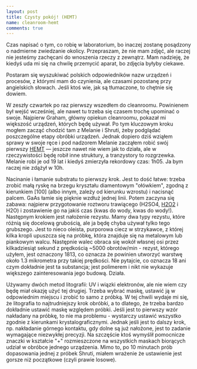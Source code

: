 ```yaml
---
layout: post
title: Czysty pokój! (HEMT)
name: cleanroom-hemt
comments: true
---
```


Czas napisać o tym, co robię w laboratorium, bo inaczej zostanę posądzony o nadmierne zwiedzanie okolicy. Przepraszam, że nie mam zdjęć, ale raczej nie jesteśmy zachęcani do wnoszenia rzeczy z zewnątrz. Mam nadzieję, że kiedyś uda mi się na chwilę przemycić aparat, bo zdjęcia byłyby ciekawe.

Postaram się wyszukiwać polskich odpowiedników nazw urządzeń i procesów, z którymi mam do czynienia, ale czasami pozostanę przy angielskich słowach. Jeśli ktoś wie, jak są tłumaczone, to chętnie się dowiem.

W zeszły czwartek po raz pierwszy wszedłem do cleanroomu. Powinienem był wejść wcześniej, ale nawet tu trzeba się czasem trochę upominać o swoje. Najpierw Graham, główny opiekun cleanroomu, pokazał mi większość urządzeń, których będę używał. Po tym kluczowym kroku mogłem zacząć chodzić tam z Melanie i Shruti, żeby podglądać poszczególne etapy obróbki urządzeń. Jednak dopiero dziś wziąłem sprawy w swoje ręce i pod nadzorem Melanie zacząłem robić swój pierwszy [HEMT](http://en.wikipedia.org/wiki/High_electron_mobility_transistor) — jeszcze nawet nie wiem jak to działa, ale w rzeczywistości będę robił inne struktury, a tranzystory to rozgrzewka. Melanie robi je od 19 lat i kiedyś zmierzyła rekordowy czas: 1h05. Ja bym raczej nie zdążył w 10h.

Nacinanie i łamanie substratu to pierwszy krok. Jest to dość łatwe: trzeba zrobić małą ryskę na brzegu kryształu diamentowym "ołówkiem", zgodną z kierunkiem [100] (albo innym, zależy od kierunku wzrostu) i nacisnąć palcem. GaAs łamie się pięknie wzdłuż jednej linii. Potem zaczyna się zabawa: najpierw przygotowanie roztworu trawiącego (H2SO4, [H2O2](http://static.fjcdn.com/pictures/shitty+comic+H202+is+hydrogen+peroxide+I+heard+this+joke_ba98d3_1815730.jpg) i H2O) i zostawienie go na jakiś czas (kwas do wody, kwas do wody!). Następnym krokiem jest nałożenie rezystu. Mamy dwa typy rezystu, które różnią się docelową grubością, ale ja będę chyba używał tylko tego grubszego. Jest to nieco oleista, purporowa ciecz w strzykawce, z której kilka kropli upuszcza się na próbkę, która znajduje się na metalowym lub piankowym walcu. Następnie walec obraca się wokół własnej osi przez kilkadziesiąt sekund z prędkością ~5000 obrotów/min - rezyst, którego użyłem, jest oznaczony 1813, co oznacza że powinien utworzyć warstwę około 1.3 mikrometra przy takiej prędkości. Nie pytajcie, co oznacza 18 ani czym dokładnie jest ta substancja; jest polimerem i nikt nie wykazuje większego zainteresowania jego budową. Działa.

Używamy dwóch metod litografii: UV i wiązki elektronów, ale nie wiem czy będę miał okazję użyć tej drugiej. Trzeba wybrać maskę, ustawić ją w odpowiednim miejscu i zrobić to samo z próbką. W tej chwili wydaje mi się, że litografia to najtrudniejszy krok obróbki, a to dlatego, że trzeba bardzo dokładnie ustawić maskę względem próbki. Jeśli jest to pierwszy wzór nakładany na próbkę, to nie ma problemu - wystarczy ustawić wszystko zgodnie z kierunkami krystalograficznymi. Jednak jeśli jest to dalszy krok, np. nakładanie górnego kontaktu, gdy dolne są już nałożone, jest to zadanie wymagające niezwykłej precyzji. Na szczęście ktoś wymyślił pomocnicze znaczki w kształcie "+" rozmieszczone na wszystkich maskach biorących udział w obróbce jednego urządzenia. Mimo to, po 10 minutach prób dopasowania jednej z próbek Shruti, miałem wrażenie że ustawienie jest gorsze niż początkowe (czyli prawie losowe).
